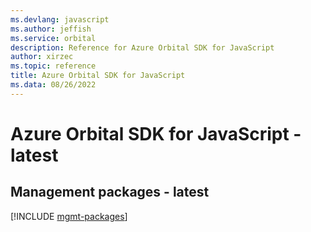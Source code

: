 ```yaml
---
ms.devlang: javascript
ms.author: jeffish
ms.service: orbital
description: Reference for Azure Orbital SDK for JavaScript
author: xirzec
ms.topic: reference
title: Azure Orbital SDK for JavaScript
ms.data: 08/26/2022
---
```

# Azure Orbital SDK for JavaScript - latest

## Management packages - latest
[!INCLUDE [mgmt-packages](orbital-mgmt-index.md)]